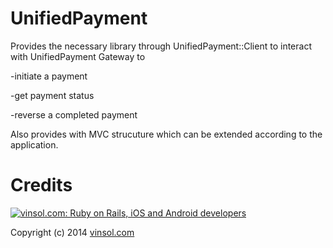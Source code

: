 UnifiedPayment
================

Provides the necessary library through UnifiedPayment::Client to interact with UnifiedPayment Gateway to

-initiate a payment

-get payment status

-reverse a completed payment

Also provides with MVC strucuture which can be extended according to the application.

Credits
================

[![vinsol.com: Ruby on Rails, iOS and Android developers](http://vinsol.com/vin_logo.png "Ruby on Rails, iOS and Android developers")](http://vinsol.com)

Copyright (c) 2014 [vinsol.com](http://vinsol.com "Ruby on Rails, iOS and Android developers")